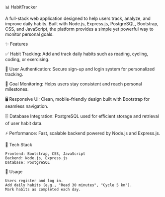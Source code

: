 📊 HabitTracker

A full-stack web application designed to help users track, analyze, and improve daily habits.
Built with Node.js, Express.js, PostgreSQL, Bootstrap, CSS, and JavaScript, the platform provides a simple yet powerful way to monitor personal goals.

✨ Features

✅ Habit Tracking: Add and track daily habits such as reading, cycling, coding, or exercising.

🔑 User Authentication: Secure sign-up and login system for personalized tracking.

🎯 Goal Monitoring: Helps users stay consistent and reach personal milestones.

🖥️ Responsive UI: Clean, mobile-friendly design built with Bootstrap for seamless navigation.

🗄️ Database Integration: PostgreSQL used for efficient storage and retrieval of user habit data.

⚡ Performance: Fast, scalable backend powered by Node.js and Express.js.

🚀 Tech Stack

    Frontend: Bootstrap, CSS, JavaScript
    Backend: Node.js, Express.js
    Database: PostgreSQL

📌 Usage

    Users register and log in.
    Add daily habits (e.g., "Read 30 minutes", "Cycle 5 km").
    Mark habits as completed each day.